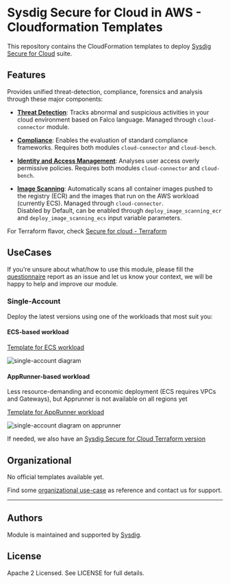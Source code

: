 # Sysdig Secure for Cloud in AWS - Cloudformation Templates

This repository contains the CloudFormation templates to deploy [Sysdig Secure for Cloud](https://docs.sysdig.com/en/docs/sysdig-secure/sysdig-secure-for-cloud/) suite.

## Features
Provides unified threat-detection, compliance, forensics and analysis through these major components:

* **[Threat Detection](https://docs.sysdig.com/en/docs/sysdig-secure/insights/)**: Tracks abnormal and suspicious activities in your cloud environment based on Falco language. Managed through `cloud-connector` module. <br/>

* **[Compliance](https://docs.sysdig.com/en/docs/sysdig-secure/posture/compliance/compliance-unified-/)**: Enables the evaluation of standard compliance frameworks. Requires both modules  `cloud-connector` and `cloud-bench`. <br/>

* **[Identity and Access Management](https://docs.sysdig.com/en/docs/sysdig-secure/posture/permissions-and-entitlements/)**: Analyses user access overly permissive policies. Requires both modules  `cloud-connector` and `cloud-bench`. <br/>

* **[Image Scanning](https://docs.sysdig.com/en/docs/sysdig-secure/scanning/)**: Automatically scans all container images pushed to the registry (ECR) and the images that run on the AWS workload (currently ECS). Managed through `cloud-connector`. <br/>Disabled by Default, can be enabled through `deploy_image_scanning_ecr` and `deploy_image_scanning_ecs` input variable parameters.<br/>

For Terraform flavor, check [Secure for cloud - Terraform](https://github.com/sysdiglabs/terraform-aws-secure-for-cloud/)


## UseCases

If you're unsure about what/how to use this module, please fill the [questionnaire](https://github.com/sysdiglabs/terraform-aws-secure-for-cloud/blob/master/use-cases/_questionnaire.md) report as an issue and let us know your context, we will be happy to help and improve our module.

### Single-Account

Deploy the latest versions using one of the workloads that most suit you:

#### ECS-based workload

[Template for ECS workload](https://console.aws.amazon.com/cloudformation/home#/stacks/quickCreate?stackName=Sysdig-CloudVision&templateURL=https://cf-templates-cloudvision-ci.s3-eu-west-1.amazonaws.com/ecs/latest/entry-point.yaml)
 
![single-account diagram](https://raw.githubusercontent.com/sysdiglabs/terraform-aws-secure-for-cloud/master/examples/single-account-ecs/diagram-single.png)


#### AppRunner-based workload

Less resource-demanding and economic deployment (ECS requires VPCs and Gateways), but Apprunner is not available on all regions yet

[Template for AppRunner workload](https://console.aws.amazon.com/cloudformation/home#/stacks/quickCreate?stackName=Sysdig-CloudVision&templateURL=https://cf-templates-cloudvision-ci.s3-eu-west-1.amazonaws.com/apprunner/latest/entry-point.yaml)

![single-account diagram on apprunner](https://raw.githubusercontent.com/sysdiglabs/terraform-aws-secure-for-cloud/master/examples/single-account-apprunner/diagram-single.png)


If needed, we also have an <a href="https://github.com/sysdiglabs/terraform-aws-secure-for-cloud">Sysdig Secure for Cloud Terraform version</a>


## Organizational

No official templates available yet.

Find some [organizational use-case](./use_cases/org-k8s) as reference and contact us for support.

---
## Authors

Module is maintained and supported by [Sysdig](https://sysdig.com).

## License

Apache 2 Licensed. See LICENSE for full details.
